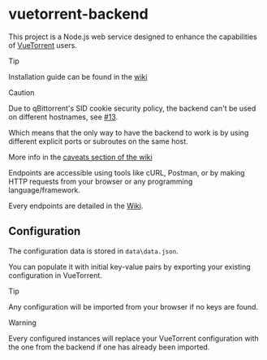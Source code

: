 # vuetorrent-backend

This project is a Node.js web service designed to enhance the capabilities of [VueTorrent](https://github.com/VueTorrent/VueTorrent) users.

> [!TIP]
> Installation guide can be found in the [wiki](https://github.com/VueTorrent/vuetorrent-backend/wiki/Installation)

> [!CAUTION]
> Due to qBittorrent's SID cookie security policy, the backend can't be used on different hostnames, see [#13](https://github.com/VueTorrent/vuetorrent-backend/issues/13).
> 
> Which means that the only way to have the backend to work is by using different explicit ports or subroutes on the same host.
>
> More info in the [caveats section of the wiki](https://github.com/VueTorrent/vuetorrent-backend/wiki/Installation#caveats)

Endpoints are accessible using tools like cURL, Postman, or by making HTTP requests from your browser or any programming language/framework.

Every endpoints are detailed in the [Wiki](https://github.com/VueTorrent/vuetorrent-backend/wiki/Endpoints).

## Configuration

The configuration data is stored in `data\data.json`.

You can populate it with initial key-value pairs by exporting your existing configuration in VueTorrent.

> [!TIP]
> Any configuration will be imported from your browser if no keys are found.

> [!WARNING]
> Every configured instances will replace your VueTorrent configuration with the one from the backend if one has already been imported.
> 
